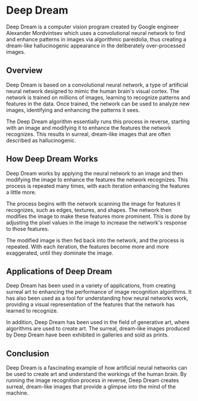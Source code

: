 # Deep Dream

Deep Dream is a computer vision program created by Google engineer Alexander Mordvintsev which uses a convolutional neural network to find and enhance patterns in images via algorithmic pareidolia, thus creating a dream-like hallucinogenic appearance in the deliberately over-processed images.

## Overview

Deep Dream is based on a convolutional neural network, a type of artificial neural network designed to mimic the human brain's visual cortex. The network is trained on millions of images, learning to recognize patterns and features in the data. Once trained, the network can be used to analyze new images, identifying and enhancing the patterns it sees.

The Deep Dream algorithm essentially runs this process in reverse, starting with an image and modifying it to enhance the features the network recognizes. This results in surreal, dream-like images that are often described as hallucinogenic.

## How Deep Dream Works

Deep Dream works by applying the neural network to an image and then modifying the image to enhance the features the network recognizes. This process is repeated many times, with each iteration enhancing the features a little more.

The process begins with the network scanning the image for features it recognizes, such as edges, textures, and shapes. The network then modifies the image to make these features more prominent. This is done by adjusting the pixel values in the image to increase the network's response to those features.

The modified image is then fed back into the network, and the process is repeated. With each iteration, the features become more and more exaggerated, until they dominate the image.

## Applications of Deep Dream

Deep Dream has been used in a variety of applications, from creating surreal art to enhancing the performance of image recognition algorithms. It has also been used as a tool for understanding how neural networks work, providing a visual representation of the features that the network has learned to recognize.

In addition, Deep Dream has been used in the field of generative art, where algorithms are used to create art. The surreal, dream-like images produced by Deep Dream have been exhibited in galleries and sold as prints.

## Conclusion

Deep Dream is a fascinating example of how artificial neural networks can be used to create art and understand the workings of the human brain. By running the image recognition process in reverse, Deep Dream creates surreal, dream-like images that provide a glimpse into the mind of the machine.
